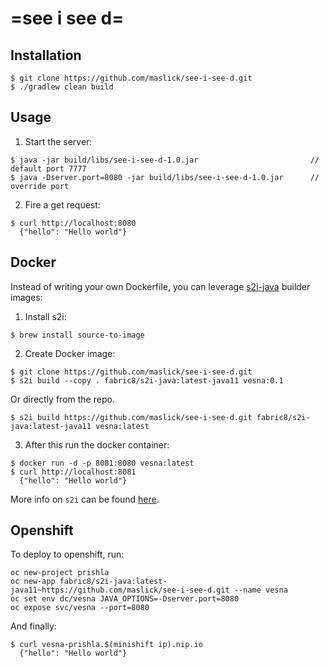 # =see i see d=

## Installation

```
$ git clone https://github.com/maslick/see-i-see-d.git
$ ./gradlew clean build
```

## Usage

1. Start the server:
```
$ java -jar build/libs/see-i-see-d-1.0.jar                         // default port 7777
$ java -Dserver.port=8080 -jar build/libs/see-i-see-d-1.0.jar      // override port
```

2. Fire a get request:
```
$ curl http://localhost:8080
  {"hello": "Hello world"}
```

## Docker

Instead of writing your own Dockerfile, you can leverage [s2i-java](https://hub.docker.com/r/fabric8/s2i-java/) builder images:

1. Install s2i:
```
$ brew install source-to-image
```

2. Create Docker image:
```
$ git clone https://github.com/maslick/see-i-see-d.git
$ s2i build --copy . fabric8/s2i-java:latest-java11 vesna:0.1
```
Or directly from the repo.
```
$ s2i build https://github.com/maslick/see-i-see-d.git fabric8/s2i-java:latest-java11 vesna:latest
```

3. After this run the docker container:
```
$ docker run -d -p 8081:8080 vesna:latest
$ curl http://localhost:8081
  {"hello": "Hello world"}
```

More info on ``s2i`` can be found [here](https://github.com/openshift/source-to-image).


## Openshift

To deploy to openshift, run:
```
oc new-project prishla
oc new-app fabric8/s2i-java:latest-java11~https://github.com/maslick/see-i-see-d.git --name vesna
oc set env dc/vesna JAVA_OPTIONS=-Dserver.port=8080
oc expose svc/vesna --port=8080
```

And finally:
```
$ curl vesna-prishla.$(minishift ip).nip.io
  {"hello": "Hello world"}
```
